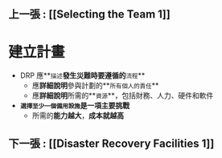 ## 上一張 : [[Selecting the Team 1]]
# 建立計畫
- DRP 應**`描述`**發生災難時要遵循的**`流程`**
	- 應**詳細說明**參與計劃的**`所有個人的責任`**
	- 應**詳細說明**所需的**`資源`**，包括財務、人力、硬件和軟件
- **`選擇至少一個備用設施`**是一項**主要挑戰**
	- 所需的**能力越大**，**成本就越高**

## 下一張 : [[Disaster Recovery Facilities 1]]